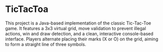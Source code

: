 # TicTacToa
This project is a Java-based implementation of the classic Tic-Tac-Toe game. It features a 3x3 virtual grid, move validation to prevent illegal actions, win and draw detection, and a clean, interactive console-based interface. Players alternate placing their marks (X or O) on the grid, aiming to form a straight line of three symbols.  
